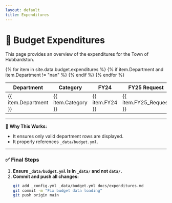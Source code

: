 ```yaml
---
layout: default
title: Expenditures
---
```


# 💸 Budget Expenditures

This page provides an overview of the expenditures for the Town of Hubbardston.

<table>
  <thead>
    <tr>
      <th>Department</th>
      <th>Category</th>
      <th>FY24</th>
      <th>FY25 Request</th>
      <th>FY25</th>
      <th>FY26 Dept</th>
      <th>FY26 Admin</th>
      <th>Change ($)</th>
      <th>Change (%)</th>
    </tr>
  </thead>
  <tbody>
    {% for item in site.data.budget.expenditures %}
    {% if item.Department and item.Department != "nan" %}  <!-- Ignore invalid rows -->
    <tr>
      <td>{{ item.Department }}</td>
      <td>{{ item.Category }}</td>
      <td>{{ item.FY24 }}</td>
      <td>{{ item.FY25_Request }}</td>
      <td>{{ item.FY25 }}</td>
      <td>{{ item.FY26_Dept }}</td>
      <td>{{ item.FY26_Admin }}</td>
      <td>${{ item.Change_Dollar }}</td>
      <td>{{ item.Change_Percent }}</td>
    </tr>
    {% endif %}
    {% endfor %}
  </tbody>
</table>

---
🔹 **Why This Works:**
- It ensures only valid department rows are displayed.
- It properly references `_data/budget.yml`.

---

### ✅ **Final Steps**
1. **Ensure `_data/budget.yml` is in `_data/` and not `data/`.**
2. **Commit and push all changes:**
   ```sh
   git add _config.yml _data/budget.yml docs/expenditures.md
   git commit -m "Fix budget data loading"
   git push origin main
